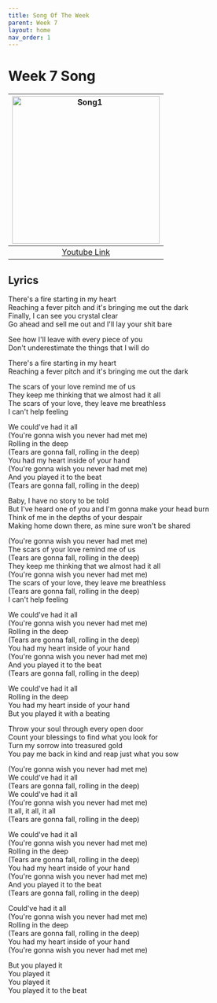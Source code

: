 ```yaml
---
title: Song Of The Week
parent: Week 7
layout: home
nav_order: 1
---
```


# Week 7 Song

| <img src="https://cdn-images.dzcdn.net/images/cover/8bdaf37e2e7f883e84bbc3462c938293/1900x1900-000000-81-0-0.jpg" alt="Song1" width="300"/> |
|:------------------------------------------------------------------------------------------:|
| <a href="https://www.youtube.com/watch?v=rYEDA3JcQqw">Youtube Link</a> |

## Lyrics
There's a fire starting in my heart <br />
Reaching a fever pitch and it's bringing me out the dark <br />
Finally, I can see you crystal clear <br />
Go ahead and sell me out and I'll lay your shit bare <br />

See how I'll leave with every piece of you <br />
Don't underestimate the things that I will do <br />

There's a fire starting in my heart <br />
Reaching a fever pitch and it's bringing me out the dark <br />

The scars of your love remind me of us <br />
They keep me thinking that we almost had it all <br />
The scars of your love, they leave me breathless <br />
I can't help feeling <br />

We could've had it all <br />
(You're gonna wish you never had met me) <br />
Rolling in the deep <br />
(Tears are gonna fall, rolling in the deep) <br />
You had my heart inside of your hand <br />
(You're gonna wish you never had met me) <br />
And you played it to the beat <br />
(Tears are gonna fall, rolling in the deep) <br />

Baby, I have no story to be told <br />
But I've heard one of you and I'm gonna make your head burn <br />
Think of me in the depths of your despair <br />
Making home down there, as mine sure won't be shared <br />

(You're gonna wish you never had met me) <br />
The scars of your love remind me of us <br />
(Tears are gonna fall, rolling in the deep) <br />
They keep me thinking that we almost had it all <br />
(You're gonna wish you never had met me) <br />
The scars of your love, they leave me breathless <br />
(Tears are gonna fall, rolling in the deep) <br />
I can't help feeling <br />

We could've had it all <br />
(You're gonna wish you never had met me) <br />
Rolling in the deep <br />
(Tears are gonna fall, rolling in the deep) <br />
You had my heart inside of your hand <br />
(You're gonna wish you never had met me) <br />
And you played it to the beat <br />
(Tears are gonna fall, rolling in the deep) <br />

We could've had it all <br />
Rolling in the deep <br />
You had my heart inside of your hand <br />
But you played it with a beating <br />

Throw your soul through every open door <br />
Count your blessings to find what you look for <br />
Turn my sorrow into treasured gold <br />
You pay me back in kind and reap just what you sow <br />

(You're gonna wish you never had met me) <br />
We could've had it all <br />
(Tears are gonna fall, rolling in the deep) <br />
We could've had it all <br />
(You're gonna wish you never had met me) <br />
It all, it all, it all <br />
(Tears are gonna fall, rolling in the deep) <br />

We could've had it all <br />
(You're gonna wish you never had met me) <br />
Rolling in the deep <br />
(Tears are gonna fall, rolling in the deep) <br />
You had my heart inside of your hand <br />
(You're gonna wish you never had met me) <br />
And you played it to the beat <br />
(Tears are gonna fall, rolling in the deep) <br />

Could've had it all <br />
(You're gonna wish you never had met me) <br />
Rolling in the deep <br />
(Tears are gonna fall, rolling in the deep) <br />
You had my heart inside of your hand <br />
(You're gonna wish you never had met me) <br />

But you played it <br />
You played it <br />
You played it <br />
You played it to the beat <br />